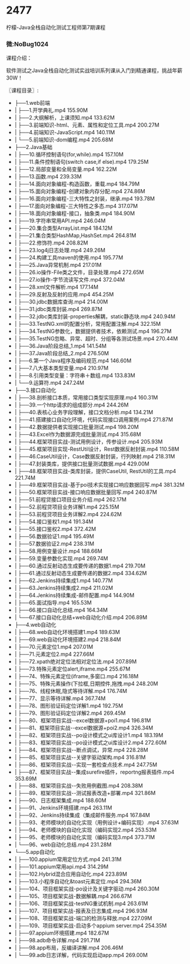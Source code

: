 # 2477
柠檬-Java全栈自动化测试工程师第7期课程
### 微:NoBug1024 


课程介绍：

软件测试之Java全栈自动化测试实战培训系列课从入门到精通课程，挑战年薪30W！

〖课程目录〗:

- ├──1.web前端  
- |   ├──1.开学典礼.mp4  155.90M
- |   ├──2.大纲解析，上课须知.mp4  133.62M
- |   ├──3.前端知识-html、元素、属性和定位工具.mp4  200.27M
- |   ├──4.前端知识-JavaScript.mp4  140.11M
- |   └──5.前端知识-dom编程.mp4  205.68M
- ├──2.Java基础  
- |   ├──10.循环控制语句(for,while).mp4  157.10M
- |   ├──11.条件控制语句(switch case,if else).mp4  179.25M
- |   ├──12.局部变量和全局变量.mp4  162.22M
- |   ├──13.函数.mp4  239.33M
- |   ├──14.面向对象编程-构造函数，重载.mp4  184.79M
- |   ├──15.面向对象编程-创建对象内存分配.mp4  274.86M
- |   ├──16.面向对象编程-三大特性之封装，继承.mp4  193.78M
- |   ├──17.面向对象编程-三大特性之多态.mp4  317.07M
- |   ├──18.面向对象编程-接口，抽象类.mp4  184.90M
- |   ├──19.字符串常用API.mp4  246.04M
- |   ├──20.集合类型ArrayList.mp4  184.12M
- |   ├──21.集合类型HashMap,HashSet.mp4  264.81M
- |   ├──22.修饰符.mp4  208.82M
- |   ├──23.log4j日志处理.mp4  249.26M
- |   ├──24.构建工具maven的使用.mp4  195.77M
- |   ├──25.Java异常机制.mp4  217.01M
- |   ├──26.io操作-File类之文件，目录处理.mp4  272.65M
- |   ├──27.io操作-字节流读写文件.mp4  372.04M
- |   ├──28.xml文件解析.mp4  177.14M
- |   ├──29.反射及反射的应用.mp4  454.25M
- |   ├──30.jdbc数据库查询.mp4  214.00M
- |   ├──31.jdbc类库封装.mp4  269.87M
- |   ├──32.jdbc类库封装-properties解耦，static静态块.mp4  240.94M
- |   ├──33.TestNG.xml的配置分析，常用配置注解.mp4  322.15M
- |   ├──34.TestNG参数化，数据提供者技术，依赖测试.mp4  196.27M
- |   ├──35.TestNG忽略、异常、超时、分组等各测试场景.mp4  270.44M
- |   ├──36.Java阶段总结_1.mp4  141.54M
- |   ├──37.Java阶段总结_2.mp4  276.50M
- |   ├──6.第一个Java程序及编码规范.mp4  146.60M
- |   ├──7.八大基本类型变量.mp4  210.97M
- |   ├──8.引用类型变量：字符串＋数组.mp4  133.83M
- |   └──9.运算符.mp4  247.24M
- ├──3.接口自动化  
- |   ├──38.剖析接口本质，常用接口类型实现原理.mp4  160.31M
- |   ├──39.一个http请求的组成部分.mp4  244.26M
- |   ├──40.表核心业务字段理解，接口文档分析.mp4  134.21M
- |   ├──41.搭建接口自动化环境，代码实现接口调用案例.mp4  271.87M
- |   ├──42.数据提供者实现接口批量测试.mp4  198.20M
- |   ├──43.Excel作为数据源完成批量测试.mp4  315.68M
- |   ├──44.框架项目实战-测试用例设计，传参设计.mp4  205.93M
- |   ├──45.框架项目实现-RestUtil设计，Rest数据反射封装.mp4  110.58M
- |   ├──46.CaseUtil设计，Case数据反射封装，行列映射.mp4  218.31M
- |   ├──47.封装类库，提供接口批量测试数据.mp4  429.00M
- |   ├──48.框架项目实战-类库封装，提供CaseUtil, RestUtil的工具.mp4  221.74M
- |   ├──49.框架项目实战-基于poi技术实现接口响应数据回写.mp4  381.32M
- |   ├──50.框架项目实战-接口响应数据批量回写.mp4  240.87M
- |   ├──51.前程贷接口项目业务介绍.mp4  262.17M
- |   ├──52.前程贷项目业务详解1.mp4  225.15M
- |   ├──53.前程贷项目业务详解2.mp4  224.62M
- |   ├──54.接口鉴权1.mp4  191.34M
- |   ├──55.接口鉴权2.mp4  372.42M
- |   ├──56.数据验证1.mp4  195.49M
- |   ├──57.数据验证2.mp4  238.31M
- |   ├──58.用例变量设计.mp4  188.66M
- |   ├──59.变量参数化实现.mp4  269.74M
- |   ├──60.通过反射动态生成要传递的数据1.mp4  219.70M
- |   ├──61.通过反射动态生成要传递的数据2.mp4  334.62M
- |   ├──62.Jenkins持续集成1.mp4  140.77M
- |   ├──63.Jenkins持续集成2.mp4  211.02M
- |   ├──64.Jenkins持续集成-邮件配置.mp4  144.90M
- |   ├──65.面试指导.mp4  165.53M
- |   ├──66.接口自动化总结.mp4  164.34M
- |   └──67.接口自动化总结+web自动化介绍.mp4  206.89M
- ├──4.web自动化  
- |   ├──68.web自动化环境搭建1.mp4  189.63M
- |   ├──69.web自动化环境搭建2.mp4  218.84M
- |   ├──70.元素定位1.mp4  207.01M
- |   ├──71.元素定位2.mp4  227.66M
- |   ├──72.xpath绝对定位法相对定位法.mp4  207.89M
- |   ├──73.特殊元素定位alert,iframe.mp4  255.67M
- |   ├──74、特殊元素定位(iframe,多窗口.mp4  216.18M
- |   ├──75、特殊元素操作(下拉框,日期控件,拖拽.mp4  248.20M
- |   ├──76、线程休眠,隐式等待详解.mp4  176.74M
- |   ├──77、显示等待详解.mp4  367.74M
- |   ├──78、图形验证码定位详解1.mp4  192.75M
- |   ├──79、图形验证码定位详解2.mp4  269.45M
- |   ├──80、框架项目实战--excel数据源+poi1.mp4  196.81M
- |   ├──81、框架项目实战--excel数据源+poi2.mp4  326.34M
- |   ├──82、框架项目实战--po设计模式之ui库设计1.mp4  183.19M
- |   ├──83、框架项目实战--po设计模式之ui库设计2.mp4  272.60M
- |   ├──84、框架项目实战--断点调试，异常.mp4  228.28M
- |   ├──85、框架项目实战--关键字驱动架构.mp4  316.81M
- |   ├──86、框架项目实战--实现一套检查点技术.mp4  247.75M
- |   ├──87、框架项目实战--集成surefire插件，reportng报表插件.mp4  353.69M
- |   ├──88、框架项目实战--失败用例截图.mp4  208.38M
- |   ├──89、框架项目实战--测试报表改造+部署.mp4  321.86M
- |   ├──90、日志框架集成.mp4  188.60M
- |   ├──91、Jenkins环境搭建.mp4  263.11M
- |   ├──92、Jenkins持续集成（集成邮件服务.mp4  167.84M
- |   ├──93、老师模块的自动化实现（用例设计+编码实现）.mp4  37.63M
- |   ├──94、老师模块的自动化实现（编码实现2.mp4  253.53M
- |   ├──95、老师模块的自动化实现（编码实现3.mp4  373.71M
- |   └──96、web自动化总结.mp4  231.28M
- └──5.app自动化  
- |   ├──100.appium常用定位方式.mp4  241.31M
- |   ├──101.appium常用api.mp4  314.29M
- |   ├──102.Hybrid混合应用自动化.mp4  223.89M
- |   ├──103.小程序自动化&toast元素定位.mp4  294.36M
- |   ├──104、项目框架实战-po设计及关键字驱动.mp4  260.30M
- |   ├──105、项目框架实战-数据解耦.mp4  266.67M
- |   ├──106、项目框架实战-testNG重试机制.mp4  263.61M
- |   ├──107、项目框架实战-报表及日志集成.mp4  296.93M
- |   ├──108、项目框架实战-端口的检测与释放.mp4  227.09M
- |   ├──109、项目框架实战-启动多个appium server.mp4  254.35M
- |   ├──97.appium环境搭建.mp4  182.67M
- |   ├──98.adb命令详解.mp4  291.71M
- |   ├──98.app布局，反编译讲解.mp4  206.46M
- |   └──99.adb日志详解，代码实现启动app.mp4  269.00M
